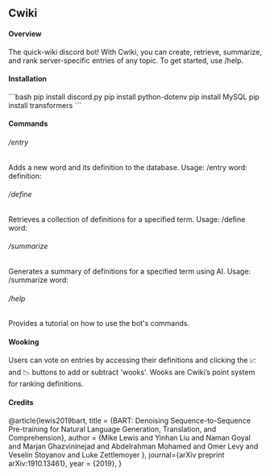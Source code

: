<h2>Cwiki</h2>
<h4>Overview</h4>
The quick-wiki discord bot! With Cwiki, you can create, retrieve, summarize, and rank server-specific entries of any topic. To get started, use /help. 

<h4>Installation</h4>
```bash
pip install discord.py
pip install python-dotenv
pip install MySQL 
pip install transformers
```

<h4>Commands</h4>
<h6>/entry</h6>
Adds a new word and its definition to the database. Usage: /entry word:<term> definition:<definition>
<h6>/define</h6>
Retrieves a collection of definitions for a specified term. Usage: /define word:<term>
<h6>/summarize</h6>
Generates a summary of definitions for a specified term using AI. Usage: /summarize word:<term>
<h6>/help</h6>
Provides a tutorial on how to use the bot's commands.
<h4>Wooking</h4>
Users can vote on entries by accessing their definitions and clicking the 📈 and 📉 buttons to add or subtract 'wooks'. Wooks are Cwiki’s point system for ranking definitions.
    
<h4>Credits</h4>
@article{lewis2019bart,
    title = {BART: Denoising Sequence-to-Sequence Pre-training for Natural
Language Generation, Translation, and Comprehension},
    author = {Mike Lewis and Yinhan Liu and Naman Goyal and Marjan Ghazvininejad and Abdelrahman Mohamed and Omer Levy and Veselin Stoyanov and Luke Zettlemoyer },
    journal={arXiv preprint arXiv:1910.13461},
    year = {2019},
}
